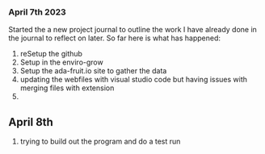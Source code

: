
### April 7th 2023

Started the a new project journal to outline the work I have already done in the journal to reflect on later. So far here is what has happened: 
1. reSetup the github
2. Setup in the enviro-grow 
3. Setup the ada-fruit.io site to gather the data
4. updating the webfiles with visual studio code but having issues with merging files with extension
5. 

## April 8th 

1. trying to build out the program and do a test run